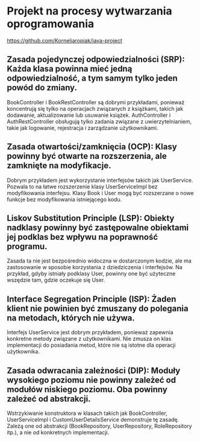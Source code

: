 # Projekt na procesy wytwarzania oprogramowania
https://github.com/Korneliaropiak/java-project
## Zasada pojedynczej odpowiedzialności (SRP): Każda klasa powinna mieć jedną odpowiedzialność, a tym samym tylko jeden powód do zmiany.
BookController i BookRestController są dobrymi przykładami, ponieważ koncentrują się tylko na operacjach związanych z książkami, takich jak dodawanie, aktualizowanie lub usuwanie książek.
AuthController i AuthRestController obsługują tylko zadania związane z uwierzytelnianiem, takie jak logowanie, rejestracja i zarządzanie użytkownikami.

## Zasada otwartości/zamknięcia (OCP): Klasy powinny być otwarte na rozszerzenia, ale zamknięte na modyfikacje.
Dobrym przykładem jest wykorzystanie interfejsów takich jak UserService. Pozwala to na łatwe rozszerzenie klasy UserServiceImpl bez modyfikowania interfejsu.
Klasy Book i User mogą być rozszerzane o nowe funkcje bez modyfikowania istniejącego kodu.
 
## Liskov Substitution Principle (LSP): Obiekty nadklasy powinny być zastępowalne obiektami jej podklas bez wpływu na poprawność programu.
Zasada ta nie jest bezpośrednio widoczna w dostarczonym kodzie, ale ma zastosowanie w sposobie korzystania z dziedziczenia i interfejsów. Na przykład, gdyby istniały podklasy User, powinny one być użyteczne wszędzie tam, gdzie oczekuje się User.

## Interface Segregation Principle (ISP): Żaden klient nie powinien być zmuszany do polegania na metodach, których nie używa.
Interfejs UserService jest dobrym przykładem, ponieważ zapewnia konkretne metody związane z użytkownikami. Nie zmusza on klas implementacji do posiadania metod, które nie są istotne dla operacji użytkownika.

## Zasada odwracania zależności (DIP): Moduły wysokiego poziomu nie powinny zależeć od modułów niskiego poziomu. Oba powinny zależeć od abstrakcji.
Wstrzykiwanie konstruktora w klasach takich jak BookController, UserServiceImpl i CustomUserDetailsService demonstruje tę zasadę. Zależą one od abstrakcji (BookRepository, UserRepository, RoleRepository itp.), a nie od konkretnych implementacji.
